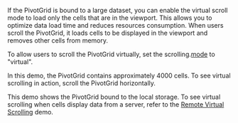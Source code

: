 If the PivotGrid is bound to a large dataset, you can enable the virtual scroll mode to load only the cells that are in the viewport. This allows you to optimize data load time and reduces resources consumption. When users scroll the PivotGrid, it loads cells to be displayed in the viewport and removes other cells from memory.

To allow users to scroll the PivotGrid virtually, set the scrolling.[mode](/Documentation/ApiReference/UI_Components/dxPivotGrid/Configuration/scrolling/#mode) to "virtual".

In this demo, the PivotGrid contains approximately 4000 cells. To see virtual scrolling in action, scroll the PivotGrid horizontally.

This demo shows the PivotGrid bound to the local storage. To see virtual scrolling when cells display data from a server, refer to the [Remote Virtual Scrolling](https://js.devexpress.com/Demos/WidgetsGallery/Demo/PivotGrid/RemoteVirtualScrolling) demo.